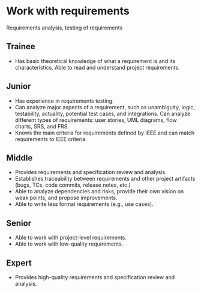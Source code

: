 # Work with requirements
Requirements analysis, testing of requirements

## Trainee
- Has basic theoretical knowledge of what a requirement is and its characteristics. Able to read and understand project requirements.

## Junior
- Has experience in requirements testing.
- Can analyze major aspects of a requirement, such as unambiguity, logic, testability, actuality, potential test cases, and integrations. Can analyze different types of requirements: user stories, UML diagrams, flow charts, SRS, and FRS.
- Knows the main criteria for requirements defined by IEEE and can match requirements to IEEE criteria.

## Middle
- Provides requirements and specification review and analysis.
- Establishes traceability between requirements and other project artifacts (bugs, TCs, code commits, release notes, etc.)
- Able to analyze dependencies and risks, provide their own vision on weak points, and propose improvements.
- Able to write less formal requirements (e.g., use cases).

## Senior
- Able to work with project-level requirements.
- Able to work with low-quality requirements.

## Expert
- Provides high-quality requirements and specification review and analysis.
